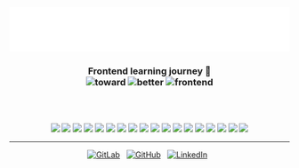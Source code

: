 <img src="./media/header.svg"></img>

<h3 align="center">
  Frontend learning journey 🌴
  <br />
  <img src="https://img.shields.io/badge/Towrad-d4e157" alt="toward" />
  <img src="https://img.shields.io/badge/Better-ffbfbf" alt="better" />
  <img src="https://img.shields.io/badge/Frontend-ffeb3b" alt="frontend" />
</h3>

<br><br>

<p align="center">
<img src="https://shields.io/badge/library-react-black?logo=react&style=for-the-badge&color=61dafb"> 
<img src="https://shields.io/badge/routing-react router-black?logo=react-router&style=for-the-badge&color=ca4245"> 
<img src="https://shields.io/badge/ui-material--ui-black?logo=mui&style=for-the-badge&color=007fff"> 
<img src="https://shields.io/badge/animation-framer-black?logo=framer&style=for-the-badge&color=0055ff"> 
<img src="https://shields.io/badge/type safety-typescript-black?logo=typescript&style=for-the-badge&color=3178c6"> 
<img src="https://shields.io/badge/state management-redux-black?logo=redux&style=for-the-badge&color=764abc"> 
<img src="https://shields.io/badge/langauge-javascript-black?logo=javascript&style=for-the-badge&color=f7df1e"> 
<img src="https://shields.io/badge/testing-jest-black?logo=jest&style=for-the-badge&color=c21325"> 
<img src="https://shields.io/badge/communication-discord-black?logo=discord&style=for-the-badge&color=5865f2"> 
<img src="https://shields.io/badge/dvcs-github-black?logo=github&style=for-the-badge&color=181717"> 
<img src="https://shields.io/badge/browser-brave-black?logo=brave&style=for-the-badge&color=fb542b"> 
<img src="https://shields.io/badge/online ide-codesandbox-black?logo=codesandbox&style=for-the-badge&color=000000"> 
<img src="https://shields.io/badge/text editor-vscode-black?logo=visual studio code&style=for-the-badge&color=007acc"> 
<img src="https://shields.io/badge/build tool-vit-black?logo=vite&style=for-the-badge&color=646cff"> 
<img src="https://shields.io/badge/system-ubuntu-black?logo=ubuntu&style=for-the-badge&color=e95420"> 
<img src="https://shields.io/badge/shell-zsh-black?logo=gnu bash&style=for-the-badge&color=4eaa25"> 
<img src="https://shields.io/badge/formatter-prettier-black?logo=prettier&style=for-the-badge&color=ff7300"> 
<img src="https://shields.io/badge/linter-eslint-black?logo=eslint&style=for-the-badge&color=4b32c3"> 
</p>

<hr>

<p align="center">
<a href="https://twitter.com/realamirhe"><img width="30px" src="https://simpleicons.org/icons/twitter.svg" alt="GitLab"><a><span>&nbsp;</span><span>&nbsp;</span>
<a href="https://github.com/amirHossein-Ebrahimi"><img width="30px" src="https://simpleicons.org/icons/github.svg" alt="GitHub"><a><span>&nbsp;</span><span>&nbsp;</span>
<a href="https://www.linkedin.com/in/amirhossein-ebrahimi-014164225/"><img width="30px" src="https://simpleicons.org/icons/linkedin.svg" alt="LinkedIn"><a><span>&nbsp;</span><span>&nbsp;</span>
</p>
                                                                                                                         

